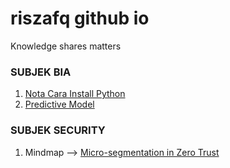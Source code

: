 # riszafq github io
Knowledge shares matters

### SUBJEK BIA
1.  [Nota Cara Install Python](./001.md)
2.  [Predictive Model](./002.md)

### SUBJEK SECURITY
1. Mindmap --> [Micro-segmentation in Zero Trust](./microsegmentation.html)
